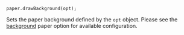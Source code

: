 <pre class="docs-method-signature"><code>paper.drawBackground(opt);</code></pre>

Sets the paper background defined by the `opt` object. Please see the <a href="#dia.Paper.prototype.options.background">background</a> paper option for available configuration.
